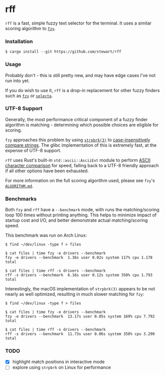# rff

`rff` is a fast, simple fuzzy text selector for the terminal. It uses a similar
scoring algorithm to [`fzy`][fzy].

### Installation

    $ cargo install --git https://github.com/stewart/rff

### Usage

Probably don't - this is still pretty new, and may have edge cases I've not run into yet.

If you do wish to use it, `rff` is a drop-in replacement for other fuzzy finders such as [`fzy`][fzy] or [`selecta`][selecta].

### UTF-8 Support

Generally, the most performance critical component of a fuzzy finder algorithm is matching - determining which possible choices are eligible for scoring.

`fzy` approaches this problem by using [`strpbrk(3)`][strpbrk] to [case-insensitively compare strings][fzy-match]. The glibc implementation of this is extremely fast, at the expense of UTF-8 support.

`rff` uses Rust's built-in `std::ascii::AsciiExt` module to perform [ASCII character comparison][rff-match] for speed, falling back to a UTF-8 friendly approach if all other options have been exhausted.

For more information on the full scoring algorithm used, please see `fzy`'s [`ALGORITHM.md`][fzy-algo].

### Benchmarks

Both `fzy` and `rff` have a `--benchmark` mode, with runs the matching/scoring loop 100 times without printing anything.
This helps to minimize impact of startup cost and I/O, and better demonstrate actual matching/scoring speed.

This benchmark was run on Arch Linux:

    $ find ~/dev/linux -type f > files

    $ cat files | time fzy -e drivers --benchmark
    fzy -e drivers --benchmark  1.36s user 0.02s system 117% cpu 1.178 total

    $ cat files | time rff -s drivers --benchmark
    rff -s drivers --benchmark  6.16s user 0.12s system 350% cpu 1.793 total

Interestingly, the macOS implementation of `strpbrk(3)` appears to be not nearly as well optimized, resulting in much slower matching for `fzy`:

    $ find ~/dev/linux -type f > files

    $ cat files | time fzy -e drivers --benchmark
    fzy -e drivers --benchmark  13.17s user 0.05s system 169% cpu 7.792 total

    $ cat files | time rff -s drivers --benchmark
    rff -s drivers --benchmark  11.73s user 0.06s system 358% cpu 3.290 total

### TODO

- [x] highlight match positions in interactive mode
- [ ] explore using `strpbrk` on Linux for performance

[fzy]: https://github.com/jhawthorn/fzy
[fzy-algo]: https://github.com/jhawthorn/fzy/blob/master/ALGORITHM.md
[fzy-match]: https://github.com/jhawthorn/fzy/blob/9d16ab4997ce6eb211ff3fdf06275d3f6bf5ebdc/src/match.c#L13-L28
[rff-match]: https://github.com/stewart/rff/blob/8a35ca735e2e7a09277e3718fcc34472943c40d8/src/fuzzy/mod.rs#L37-L43
[selecta]: https://github.com/garybernhardt/selecta
[strpbrk]: https://linux.die.net/man/3/strpbrk

